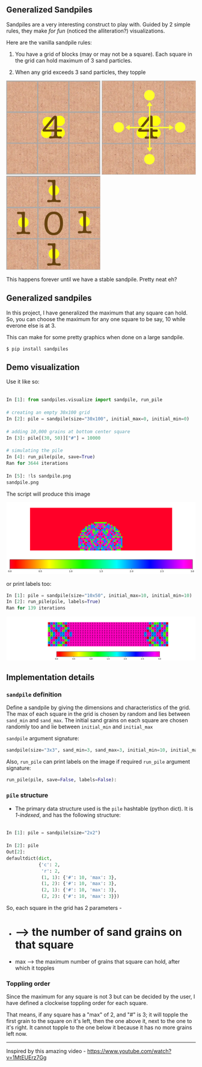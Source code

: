 ## Generalized Sandpiles

Sandpiles are a very interesting construct to play with. Guided by 2 simple rules, they make _for fun_ (noticed the alliteration?) visualizations. 

Here are the vanilla sandpile rules:

 1.  You have a grid of blocks (may or may not be a square). Each square in the grid can hold maximum of 3 sand particles.

 2.  When any grid exceeds 3 sand particles, they topple


<img src="https://github.com/darshanime/sandpiles/blob/master/images/sandpiles_1.png" width="250" height="250">
<img src="https://github.com/darshanime/sandpiles/blob/master/images/sandpiles_2.png" width="250" height="250">
<img src="https://github.com/darshanime/sandpiles/blob/master/images/sandpiles_3.png" width="250" height="250">

This happens forever until we have a stable sandpile. Pretty neat eh?

## Generalized sandpiles

In this project, I have generalized the maximum that any square can hold. 
So, you can choose the maximum for any one square to be say, 10 while everone else is at 3. 

This can make for some pretty graphics when done on a large sandpile.

```
$ pip install sandpiles
```

## Demo visualization

Use it like so:

```python

In [1]: from sandpiles.visualize import sandpile, run_pile

# creating an empty 30x100 grid
In [2]: pile = sandpile(size="30x100", initial_max=0, initial_min=0)

# adding 10,000 grains at bottom center square
In [3]: pile[(30, 50)]["#"] = 10000

# simulating the pile
In [4]: run_pile(pile, save=True)
Ran for 3644 iterations

In [5]: !ls sandpile.png
sandpile.png

```

The script will produce this image

![img](https://github.com/darshanime/sandpiles/blob/master/images/sandpiles_4.png)


or print labels too:
```python
In [1]: pile = sandpile(size="10x50", initial_max=10, initial_min=10)
In [2]: run_pile(pile, labels=True)
Ran for 139 iterations
```

![img](https://github.com/darshanime/sandpiles/blob/master/images/sandpiles_5.png)


## Implementation details

### `sandpile` definition

Define a sandpile by giving the dimensions and characteristics of the grid. The max of each square in the grid is chosen by random and lies between `sand_min` and `sand_max`. The initial sand grains on each square are chosen randomly too and lie between `initial_min` and `initial_max`

`sandpile` argument signature:
```python
sandpile(size="3x3", sand_min=3, sand_max=3, initial_min=10, initial_max=10):
```

Also, `run_pile` can print labels on the image if required
`run_pile` argument signature:
```python
run_pile(pile, save=False, labels=False):
```

### `pile` structure
- The primary data structure used is the `pile` hashtable (python dict). It is *1-indexed*, and has the following structure:

```python

In [1]: pile = sandpile(size="2x2")

In [2]: pile
Out[2]:
defaultdict(dict,
            {'c': 2,
             'r': 2,
             (1, 1): {'#': 10, 'max': 3},
             (1, 2): {'#': 10, 'max': 3},
             (2, 1): {'#': 10, 'max': 3},
             (2, 2): {'#': 10, 'max': 3}})
```

So, each square in the grid has 2 parameters -
 - # --> the number of sand grains on that square
 - max --> the maximum number of grains that square can hold, after which it topples


### Toppling order

Since the maximum for any square is not 3 but can be decided by the user, I have defined a clockwise toppling order for each square. 

That means, if any square has a "max" of 2, and "#" is 3; it will topple the first grain to the square on it's left, then the one above it, next to the one to it's right. It cannot topple to the one below it because it has no more grains left now.

______

Inspired by this amazing video - <https://www.youtube.com/watch?v=1MtEUErz7Gg>
